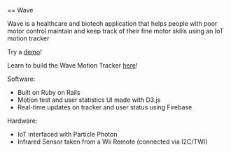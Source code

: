 == Wave

Wave is a healthcare and biotech application that helps people with poor motor control maintain
and keep track of their fine motor skills using an IoT motion tracker

Try a [demo](http://wavemotion.xyz)!

Learn to build the Wave Motion Tracker [here](https://www.hackster.io/jkim0120/wave)!

Software:

* Built on Ruby on Rails
* Motion test and user statistics UI made with D3.js
* Real-time updates on tracker and user status using Firebase

Hardware:

* IoT interfaced with Particle Photon
* Infrared Sensor taken from a Wii Remote (connected via I2C/TWI)
